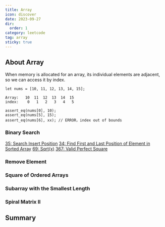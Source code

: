 ```yaml
---
title: Array
icon: discover
date: 2023-09-27
dir:
  order: 1
category: leetcode
tag: array
sticky: true
---
```


## About Array
When memory is allocated for an array, its individual elements are adjacent, so we can access it by index.

```text
let nums = [10, 11, 12, 13, 14, 15];

Array:   10  11  12  13  14  15
index:    0   1   2   3   4   5

assert_eq(nums[0], 10);
assert_eq(nums[5], 15);
assert_eq(nums[6], xx); // ERROR，index out of bounds
```

### Binary Search
[35: Search Insert Position](35_search_insert_position.md)
[34: Find First and Last Position of Element in Sorted Array](34_find_first_and_last_position_of_element_in_sorted_array.md)
[69: Sqrt(x)](69_sqrt_x.md)
[367: Valid Perfect Square](367_valid_perfect_square.md)


### Remove Element


### Square of Ordered Arrays


### Subarray with the Smallest Length


### Spiral Matrix II



## Summary